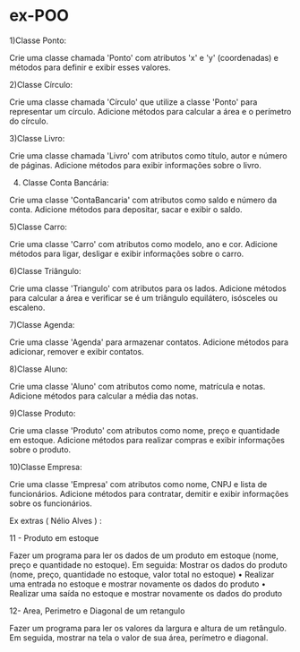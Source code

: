 # ex-POO

1)Classe Ponto: 

Crie uma classe chamada 'Ponto' com atributos 'x' e 'y' (coordenadas) e métodos para definir e exibir esses valores. 

2)Classe Círculo: 

Crie uma classe chamada 'Círculo' que utilize a classe 'Ponto' para representar um círculo. Adicione métodos para calcular a área e o perímetro do círculo. 

3)Classe Livro: 

Crie uma classe chamada 'Livro' com atributos como título, autor e número de páginas. Adicione métodos para exibir informações sobre o livro. 

 4) Classe Conta Bancária: 

Crie uma classe 'ContaBancaria' com atributos como saldo e número da conta. Adicione métodos para depositar, sacar e exibir o saldo. 

 5)Classe Carro: 

Crie uma classe 'Carro' com atributos como modelo, ano e cor. Adicione métodos para ligar, desligar e exibir informações sobre o carro. 

6)Classe Triângulo: 

Crie uma classe 'Triangulo' com atributos para os lados. Adicione métodos para calcular a área e verificar se é um triângulo equilátero, isósceles ou escaleno. 

7)Classe Agenda: 

Crie uma classe 'Agenda' para armazenar contatos. Adicione métodos para adicionar, remover e exibir contatos. 

8)Classe Aluno: 

Crie uma classe 'Aluno' com atributos como nome, matrícula e notas. Adicione métodos para calcular a média das notas. 

9)Classe Produto: 

Crie uma classe 'Produto' com atributos como nome, preço e quantidade em estoque. Adicione métodos para realizar compras e exibir informações sobre o produto. 

10)Classe Empresa: 

Crie uma classe 'Empresa' com atributos como nome, CNPJ e lista de funcionários. Adicione métodos para contratar, demitir e exibir informações sobre os funcionários. 


Ex extras ( Nélio Alves ) :

11 - Produto em estoque

Fazer um programa para ler os dados de um produto em estoque (nome, preço e quantidade no estoque). Em seguida:
Mostrar os dados do produto (nome, preço, quantidade no estoque, valor total no estoque)
• Realizar uma entrada no estoque e mostrar novamente os dados do produto
• Realizar uma saída no estoque e mostrar novamente os dados do produto

12- Area, Perimetro e Diagonal de um retangulo

Fazer um programa para ler os valores da largura e altura de um retângulo. Em seguida, mostrar na tela o valor de sua área, perímetro e diagonal. 
